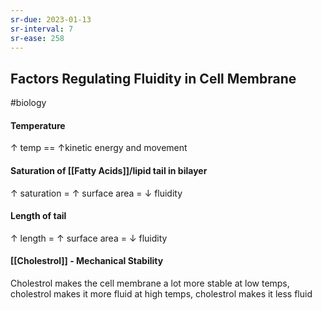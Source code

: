 ```yaml
---
sr-due: 2023-01-13
sr-interval: 7
sr-ease: 258
---
```

## Factors Regulating Fluidity in Cell Membrane
#biology 
#### Temperature
↑ temp == ↑kinetic energy and movement
#### Saturation of [[Fatty Acids]]/lipid tail in bilayer
↑ saturation = ↑ surface area = ↓ fluidity
#### Length of tail
↑ length = ↑ surface area = ↓ fluidity
#### [[Cholestrol]] - Mechanical Stability
Cholestrol makes the cell membrane a lot more stable
at low temps, cholestrol makes it more fluid
at high temps, cholestrol makes it less fluid